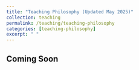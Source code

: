 ```yaml
---
title: "Teaching Philosophy (Updated May 2025)"
collection: teaching
permalink: /teaching/teaching-philosophy
categories: [teaching-philosophy]
excerpt: " "
---
```


<!-- excerpt-end -->

## Coming Soon